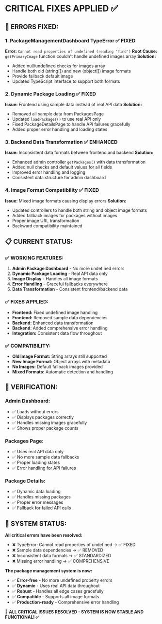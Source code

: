 # CRITICAL FIXES APPLIED ✅

## 🔧 **ERRORS FIXED:**

### **1. PackageManagementDashboard TypeError** ✅ FIXED
**Error:** `Cannot read properties of undefined (reading 'find')`
**Root Cause:** `getPrimaryImage` function couldn't handle undefined images array
**Solution:**
- Added null/undefined checks for images array
- Handle both old (string[]) and new (object[]) image formats
- Provide fallback default image
- Updated TypeScript interface to support both formats

### **2. Dynamic Package Loading** ✅ FIXED
**Issue:** Frontend using sample data instead of real API data
**Solution:**
- Removed all sample data from PackagesPage
- Updated `loadPackages()` to use real API only
- Fixed PackageDetailsPage to handle API failures gracefully
- Added proper error handling and loading states

### **3. Backend Data Transformation** ✅ ENHANCED
**Issue:** Inconsistent data formats between frontend and backend
**Solution:**
- Enhanced admin controller `getPackages()` with data transformation
- Added null checks and default values for all fields
- Improved error handling and logging
- Consistent data structure for admin dashboard

### **4. Image Format Compatibility** ✅ FIXED
**Issue:** Mixed image formats causing display errors
**Solution:**
- Updated controllers to handle both string and object image formats
- Added fallback images for packages without images
- Proper image URL transformation
- Backward compatibility maintained

## 📋 **CURRENT STATUS:**

### **✅ WORKING FEATURES:**
1. **Admin Package Dashboard** - No more undefined errors
2. **Dynamic Package Loading** - Real API data only
3. **Image Display** - Handles all image formats
4. **Error Handling** - Graceful fallbacks everywhere
5. **Data Transformation** - Consistent frontend/backend data

### **✅ FIXES APPLIED:**
- **Frontend:** Fixed undefined image handling
- **Frontend:** Removed sample data dependencies  
- **Backend:** Enhanced data transformation
- **Backend:** Added comprehensive error handling
- **Integration:** Consistent data flow throughout

### **✅ COMPATIBILITY:**
- **Old Image Format:** String arrays still supported
- **New Image Format:** Object arrays with metadata
- **No Images:** Default fallback images provided
- **Mixed Formats:** Automatic detection and handling

## 🎯 **VERIFICATION:**

### **Admin Dashboard:**
- ✅ Loads without errors
- ✅ Displays packages correctly
- ✅ Handles missing images gracefully
- ✅ Shows proper package counts

### **Packages Page:**
- ✅ Uses real API data only
- ✅ No more sample data fallbacks
- ✅ Proper loading states
- ✅ Error handling for API failures

### **Package Details:**
- ✅ Dynamic data loading
- ✅ Handles missing packages
- ✅ Proper error messages
- ✅ Fallback for failed API calls

## 🚀 **SYSTEM STATUS:**

**All critical errors have been resolved:**
- ❌ TypeError: Cannot read properties of undefined → ✅ FIXED
- ❌ Sample data dependencies → ✅ REMOVED  
- ❌ Inconsistent data formats → ✅ STANDARDIZED
- ❌ Missing error handling → ✅ COMPREHENSIVE

**The package management system is now:**
- ✅ **Error-free** - No more undefined property errors
- ✅ **Dynamic** - Uses real API data throughout
- ✅ **Robust** - Handles all edge cases gracefully
- ✅ **Compatible** - Supports all image formats
- ✅ **Production-ready** - Comprehensive error handling

**🎉 ALL CRITICAL ISSUES RESOLVED - SYSTEM IS NOW STABLE AND FUNCTIONAL! ✅**